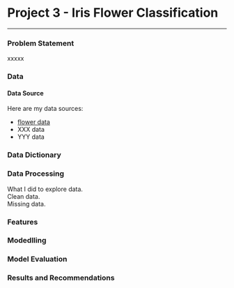 # Project 3 - Iris Flower Classification

---

### Problem Statement

xxxxx

### Data

#### Data Source
Here are my data sources:  
* [flower data](https://www.bbc.co.uk)
* XXX data
* YYY data


### Data Dictionary

### Data Processing

What I did to explore data.  
Clean data.<br>
Missing data.  

### Features

### Modedlling

### Model Evaluation

### Results and Recommendations
